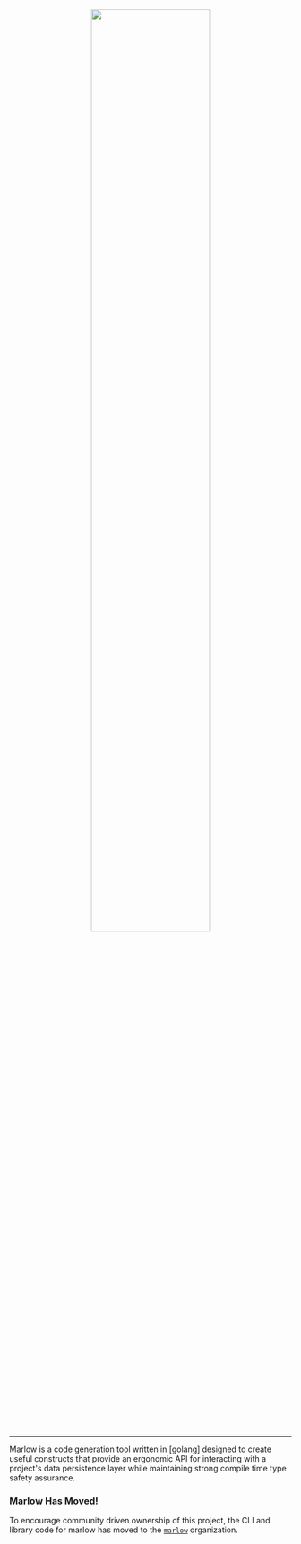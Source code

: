 <div style="text-align: center">
  <img src="https://s3.amazonaws.com/coverage.marlow.sizethree.cc/media/marlow.svg" width="65%" align="center"/>
</div>

---

Marlow is a code generation tool written in [golang] designed to create useful constructs that provide an ergonomic API
for interacting with a project's data persistence layer while maintaining strong compile time type safety assurance.

### Marlow Has Moved!

To encourage community driven ownership of this project, the CLI and library code for marlow has moved to the
[`marlow`](https://github.com/marlow) organization.
